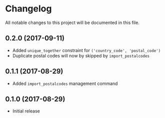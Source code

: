 # Changelog

All notable changes to this project will be documented in this file.

## 0.2.0 (2017-09-11)

* Added `unique_together` constraint for `('country_code', 'postal_code')`
* Duplicate postal codes will now by skipped by `import_postalcodes`

## 0.1.1 (2017-08-29)

* Added `import_postalcodes` management command

## 0.1.0 (2017-08-29)

* Initial release
